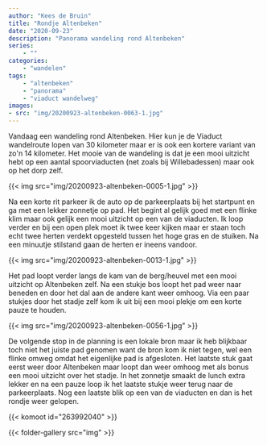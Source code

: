 ```yaml
---
author: "Kees de Bruin"
title: "Rondje Altenbeken"
date: "2020-09-23"
description: "Panorama wandeling rond Altenbeken"
series:
    - ""
categories:
    - "wandelen"
tags:
    - "altenbeken"
    - "panorama"
    - "viaduct wandelweg"
images:
- src: "img/20200923-altenbeken-0063-1.jpg"
---
```


Vandaag een wandeling rond Altenbeken. Hier kun je de Viaduct wandelroute lopen van 30 kilometer maar er is ook een kortere variant van zo'n 14 kilometer. Het mooie van de wandeling is dat je een mooi uitzicht hebt op een aantal spoorviaducten (net zoals bij Willebadessen) maar ook op het dorp zelf.

{{< img src="img/20200923-altenbeken-0005-1.jpg" >}}

Na een korte rit parkeer ik de auto op de parkeerplaats bij het startpunt en ga met een lekker zonnetje op pad. Het begint al gelijk goed met een flinke klim maar ook gelijk een mooi uitzicht op een van de viaducten. Ik loop verder en bij een open plek moet ik twee keer kijken maar er staan toch echt twee herten verdekt opgesteld tussen het hoge gras en de stuiken. Na een minuutje stilstand gaan de herten er ineens vandoor.

{{< img src="img/20200923-altenbeken-0013-1.jpg" >}}

Het pad loopt verder langs de kam van de berg/heuvel met een mooi uitzicht op Altenbeken zelf. Na een stukje bos loopt het pad weer naar beneden en door het dal aan de andere kant weer omhoog. Via een paar stukjes door het stadje zelf kom ik uit bij een mooi plekje om een korte pauze te houden.

{{< img src="img/20200923-altenbeken-0056-1.jpg" >}}

De volgende stop in de planning is een lokale bron maar ik heb blijkbaar toch niet het juiste pad genomen want de bron kom ik niet tegen, wel een flinke omweg omdat het eigenlijke pad is afgesloten. Het laatste stuk gaat eerst weer door Altenbeken maar loopt dan weer omhoog met als bonus een mooi uitzicht over het stadje. In het zonnetje smaakt de lunch extra lekker en na een pauze loop ik het laatste stukje weer terug naar de parkeerplaats. Nog een laatste blik op een van de viaducten en dan is het rondje weer gelopen.

{{< komoot id="263992040" >}}

{{< folder-gallery src="img" >}}